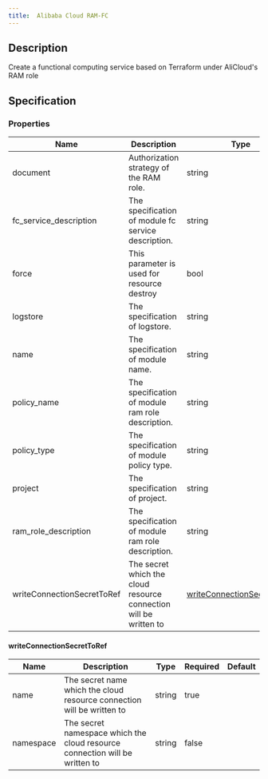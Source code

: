 ```yaml
---
title:  Alibaba Cloud RAM-FC
---
```


## Description

Create a functional computing service based on Terraform under AliCloud's RAM role

## Specification


### Properties

 Name | Description | Type | Required | Default 
 ------------ | ------------- | ------------- | ------------- | ------------- 
 document | Authorization strategy of the RAM role. | string | false |  
 fc_service_description | The specification of module fc service description. | string | false |  
 force | This parameter is used for resource destroy | bool | false |  
 logstore | The specification of logstore. | string | false |  
 name | The specification of module name. | string | false |  
 policy_name | The specification of module ram role description. | string | false |  
 policy_type | The specification of module policy type. | string | false |  
 project | The specification of project. | string | false |  
 ram_role_description | The specification of module ram role description. | string | false |  
 writeConnectionSecretToRef | The secret which the cloud resource connection will be written to | [writeConnectionSecretToRef](#writeConnectionSecretToRef) | false |  


#### writeConnectionSecretToRef

 Name | Description | Type | Required | Default 
 ------------ | ------------- | ------------- | ------------- | ------------- 
 name | The secret name which the cloud resource connection will be written to | string | true |  
 namespace | The secret namespace which the cloud resource connection will be written to | string | false |  
